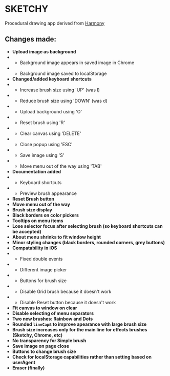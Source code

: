 # SKETCHY
Procedural drawing app derived from [Harmony](http://mrdoob.com/projects/harmony/)

## Changes made:
* **Upload image as background**
* * Background image appears in saved image in Chrome
* * Background image saved to localStorage
* **Changed/added keyboard shortcuts**
* * Increase brush size using 'UP' (was l)
* * Reduce brush size using 'DOWN' (was d)
* * Upload background using 'O'
* * Reset brush using 'R'
* * Clear canvas using 'DELETE'
* * Close popup using 'ESC'
* * Save image using 'S'
* * Move menu out of the way using 'TAB'
* **Documentation added**
* * Keyboard shortcuts
* * Preview brush appearance
* **Reset Brush button**
* **Move menu out of the way**
* **Brush size display**
* **Black borders on color pickers**
* **Tooltips on menu items**
* **Lose selector focus after selecting brush (so keyboard shortcuts can be accepted)**
* **About menu shrinks to fit window height**
* **Minor styling changes (black borders, rounded corners, grey buttons)**
* **Compatability in iOS**
* * Fixed double events
* * Different image picker
* * Buttons for brush size
* * Disable Grid brush because it doesn't work
* * Disable Reset button because it doesn't work
* **Fit canvas to window on clear**
* **Disable selecting of menu separators**
* **Two new brushes: Rainbow and Dots**
* **Rounded ```lineCap```s to improve apearance with large brush size**
* **Brush size increases only for the main line for effects brushes (Sketchy, Chrome, etc)**
* **No transparency for Simple brush**
* **Save image on page close**
* **Buttons to change brush size**
* **Check for localStorage capabilities rather than setting based on userAgent**
* **Eraser (finally)**
